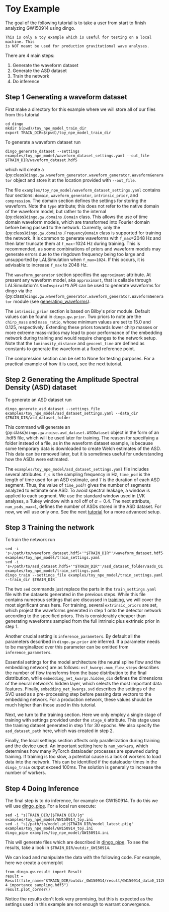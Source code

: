 # Toy Example

The goal of the following tutorial is to take a user from start to finish analyzing GW150914 using dingo.

```{caution}
This is only a toy example which is useful for testing on a local machine. This
is NOT meant be used for production gravitational wave analyses.
```

There are 4 main steps:

1. Generate the waveform dataset
2. Generate the ASD dataset
3. Train the network
4. Do inference

Step 1 Generating a waveform dataset
------------------------------------

First make a directory for this example where we will store all of our files from this tutorial

```
cd dingo
mkdir $(pwd)/toy_npe_model_train_dir
export TRAIN_DIR=$(pwd)/toy_npe_model_train_dir
```

To generate a waveform dataset run

```
dingo_generate_dataset --settings examples/toy_npe_model/waveform_dataset_settings.yaml --out_file $TRAIN_DIR/waveform_dataset.hdf5
```

which will create a
{py:class}`dingo.gw.waveform_generator.waveform_generator.WaveformGenerator`
object and store it at the location provided with `--out_file`.

The file `examples/toy_npe_model/waveform_dataset_settings.yaml` contains four
sections: `domain`, `waveform_generator`, `intrinsic_prior`, and `compression`. The
domain section defines the settings for storing the waveform. Note the `type`
attribute; this does not refer to the native domain of the waveform model, but
rather to the internal {py:class}`dingo.gw.domains.Domain` class. This allows the use
of time domain waveform models, which are transformed into Fourier domain before
being passed to the network. Currently, only
the {py:class}`dingo.gw.domains.FrequencyDomain` class is supported for training the
network. It is common to generate waveforms with `f_max`=2048 Hz and then later truncate them at
`f_max`=1024 Hz during training. This is recommended, as some combinations of priors
and waveform models may generate errors due to the ringdown frequency being too large
and unsupported by LALSimulation when `f_max=1024`. If this occurs, it is
advisable to increase `f_max` to 2048 Hz.

The `waveform_generator` section specifies the `approximant` attribute.
At present any waveform model, aka `approximant`, that is callable through LALSimulation's
`SimInspiralFD` API can be used to generate waveforms for dingo via the
{py:class}`dingo.gw.waveform_generator.waveform_generator.WaveformGenerator` module (see
[generating_waveforms](generating_waveforms.md)).

The `intrinsic_prior` section is based on Bilby's prior module.
Default values can be found in `dingo.gw.prior`.
Two priors to note are the `chirp_mass` and `mass_ratio`, whose minimum values are set
to 15.0 and 0.125, respectively. Extending these priors towards lower chirp masses
or more extreme mass-ratios may lead to poor performance of the embedding network
during training and would require changes to the network setup.
Note that the `luminosity_distance` and `geocent_time` are defined as constants
to generate the waveform at a fixed reference point.

The compression section can be set to None for testing purposes. For a practical
example of how it is used, see the next tutorial.

Step 2 Generating the Amplitude Spectral Density (ASD) dataset
--------------------------------------------------------------

To generate an ASD dataset run

```
dingo_generate_asd_dataset --settings_file examples/toy_npe_model/asd_dataset_settings.yaml --data_dir $TRAIN_DIR/asd_dataset_folder
```

This command will generate an {py:class}`dingo.gw.noise.asd_dataset.ASDDataset` object in the form of an .hdf5 file, which will be used later for training. The reason for specifying a folder instead of a file, as in the waveform dataset example, is because some temporary data is downloaded to create Welch estimates of the ASD. This data can be removed later, but it is sometimes useful for understanding how the ASDs were estimated.

The `examples/toy_npe_model/asd_dataset_settings.yaml` file includes several attributes. `f_s` is the sampling frequency in Hz, `time_psd` is the length of time used for an ASD estimate, and `T` is the duration of each ASD segment. Thus, the value of `time_psd`/`T` gives the number of segments analyzed to estimate one ASD. To avoid spectral leakage, a window is applied to each segment. We use the standard window used in LVK analyses, a Tukey window with a roll off of $\alpha=0.4$. The next attribute, `num_psds_max=1`, defines the number of ASDs stored in the ASD dataset. For now, we will use only one. See the next [tutorial](example_npe_model.md) for a more advanced setup.

Step 3 Training the network
---------------------------

To train the network run

```
sed -i 's+/path/to/waveform_dataset.hdf5+'"$TRAIN_DIR"'/waveform_dataset.hdf5+g' examples/toy_npe_model/train_settings.yaml
sed -i 's+/path/to/asd_dataset.hdf5+'"$TRAIN_DIR"'/asd_dataset_folder/asds_O1.hdf5+g' examples/toy_npe_model/train_settings.yaml
dingo_train --settings_file examples/toy_npe_model/train_settings.yaml --train_dir $TRAIN_DIR
```

The two `sed` commands just replace the parts in the `train_settings.yaml` file with the datasets generated in the previous steps. While this file contains numerous settings that are discussed in [training](training.md), we will cover the most significant ones here. For training, several `extrinsic_priors` are set, which project the waveforms generated in step 1 onto the detector network according to the specified priors. This is considerably cheaper than generating waveforms sampled from the full intrinsic plus extrinsic prior in step 1.

Another crucial setting is `inference_parameters`. By default all the parameters described in `dingo.gw.prior` are inferred. If a parameter needs to be marginalized over this parameter can be omitted from `inference_parameters`.

Essential settings for the model architecture (the neural spline flow and the embedding network) are as follows: `nsf_kwargs.num_flow_steps` describes the number of flow transforms from the base distribution to the final distribution, while `embedding_net_kwargs.hidden_dim` defines the dimensions of the neural network's hidden layer, which selects the most important data features. Finally, `embedding_net_kwargs.svd` describes the settings of the SVD used as a pre-processing step before passing data vectors to the embedding network. For a production network, these values should be much higher than those used in this tutorial.

Next, we turn to the training section. Here we only employ a single stage of training with settings provided under the `stage_0` attribute. This stage uses the training dataset generated in step 1 for 30 epochs. We also specify the `asd_dataset_path` here, which was created in step 2.

Finally, the local settings section affects only parallelization during training and the device used. An important setting here is `num_workers`, which determines how many PyTorch dataloader processes are spawned during training. If training is too slow, a potential cause is a lack of workers to load data into the network. This can be identified if the dataloader times in the `dingo_train` output exceed 100ms. The solution is generally to increase the number of workers.

Step 4 Doing Inference
----------------------

The final step is to do inference, for example on GW150914. To do this we will use
[dingo_pipe](dingo_pipe.md). For a local run execute:

```
sed -i "s|TRAIN_DIR/|$TRAIN_DIR/|g" examples/toy_npe_model/GW150914_toy.ini
sed -i "s|/path/to/model.pt|$TRAIN_DIR/model_latest.pt|g" examples/toy_npe_model/GW150914_toy.ini
dingo_pipe examples/toy_npe_model/GW150914.ini
```

This will generate files which are described in [dingo_pipe](dingo_pipe.md). To see the results, take a look in `$TRAIN_DIR/outdir_GW150914`.

We can load and manipulate the data with the following code. For example, here we create a cornerplot

```
from dingo.gw.result import Result
result = Result(file_name="$TRAIN_DIR/outdir_GW150914/result/GW150914_data0_1126259462-4_importance_sampling.hdf5")
result.plot_corner()
```

Notice the results don't look very promising, but this is expected as the settings used in this
example are not enough to warrant convergence.
